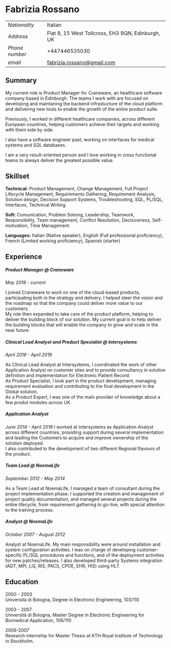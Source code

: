 # Fabrizia Rossano

| | |
|---|---|
|*Nationality*| Italian|
|*Address*|Flat 8, 15 West Tollcross, EH3 9QN, Edinburgh, UK|
|*Phone number*| +447446535030|
|*email*|fabrizia.rossano@gmail.com|

## Summary
My current role is Product Manager for Craneware, an healthcare software company based in Edinburgh. The teams I work with are focused on developing and maintaning the backend infrastucture of the cloud platform and delivering new tools to enable the growth of the entire product suite.

Previously, I worked in different healthcare companies, across different European countries, helping customers achieve their targets and working with them side by side.

I also have a software engineer past, working on interfaces for medical systems and SQL databases.

I am a very result-oriented person and I love working in cross functional teams to always deliver the greatest possible value.  

## Skillset
**Technical:** Product Management, Change Management, Full Project Lifecycle Management, Requirements Gathering, Requirement Analysis, Solution design, Decision Support Systems, Troubleshooting, SQL, PL/SQL, Interfaces, Technical Writing.

**Soft:** Comunication, Problem Solving, Leadership, Teamwork, Responsibility, Team management, Conflict Resolution, Decisiveness, Self-motivation, Time Management.

**Languages:** Italian (Native speaker), English (Full professional proficiency),
French (Limited working proficiency), Spanish (starter)

## Experience
##### Product Manager @ Craneware
*May 2019 - current*

I joined Craneware to work on one of the cloud-based products, participating both in the strategy and delivery. I helped steer the vision and the roadmap so that the company could deliver more value to our customers. <br>
My role then expanded to take care of the product platform, helping to deliver the building block of our solution. My current goal is to help deliver the building blocks that will enable the company to grow and scale in the near future.

##### Clinical Lead Analyst and Product Specialist @ Intersystems
*April 2018 - April 2019*

As Clinical Lead Analyst at Intersystems, I coordinated the work of other Application Analyst on customer sites and to provide consultancy in solution definition and implementation for Electronic Patient Record. <br>
As Product Specialist, I took part in the product development, managing requirement evaluation and contributing to the final development in the Global solution. <br>
As a Product Expert, I was one of the main provider of knowledge about a few produt modules across UK.

##### Application Analyst
*June 2014 - April 2018*
I worked at Intersystems as Application Analyst across different countries, providing support during several implementation and leading the Customers to acquire and improve ownership of the solution deployed.<br>
I also contributed to the development of two different Regional flavours of the product.

##### Team Lead @ NoemaLife
*September 2012 - May 2014*

As a Team Lead at NoemaLife, I managed a team of consultant during the project implementation phase. I supported the creation and management of project quality documentation, and managed several projects during the entire lifecycle, from requirement gathering to go-live, with special attention to the training process.

##### Analyst @ NoemaLife
*October 2007 - August 2012*

Analyst at NoemaLife. My main responsibility were around installation and system configuration activities. I was on charge of developing customer-specific PL/SQL procedures and functions, and of the deployment activities for new patches/releases.
I also developed third-party Systems integration (ADT, MPI, LIS, RIS, PACS, CPOE, EHR, HIS) using HL7.


## Education
2000 - 2003 <br>
Università di Bologna, Degree in Electronic Engineering, 103/110

2003 - 2007 <br>
Università di Bologna, Master Degree in Electronic Engineering for Biomedical Application, 106/110

2006-2007 <br>
Research internship for Master Thesis at KTH Royal Institute of Technology in Stockholm.
